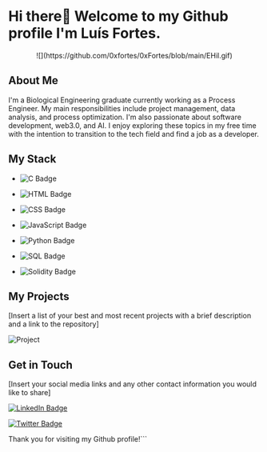 # Hi there👋 Welcome to my Github profile I'm Luís Fortes. 

<p align="center">
  ![](https://github.com/0xfortes/0xFortes/blob/main/EHil.gif)
</p>


## About Me

I'm a Biological Engineering graduate currently working as a Process Engineer. My main responsibilities include project management, data analysis, and process optimization. I'm also passionate about software development, web3.0, and AI. I enjoy exploring these topics in my free time with the intention to transition to the tech field and find a job as a developer.

## My Stack

- ![C Badge](https://img.shields.io/badge/-C-A8B9CC?style=flat&logo=c&logoColor=white)

- ![HTML Badge](https://img.shields.io/badge/-HTML-E34F26?style=flat&logo=html5&logoColor=white)

- ![CSS Badge](https://img.shields.io/badge/-CSS-1572B6?style=flat&logo=css3&logoColor=white)

- ![JavaScript Badge](https://img.shields.io/badge/-JavaScript-F7DF1E?style=flat&logo=javascript&logoColor=black)

- ![Python Badge](https://img.shields.io/badge/-Python-3776AB?style=flat&logo=python&logoColor=white)

- ![SQL Badge](https://img.shields.io/badge/-SQL-4479A1?style=flat&logo=sql&logoColor=white)

- ![Solidity Badge](https://img.shields.io/badge/-Solidity-363636?style=flat&logo=solidity&logoColor=white)

## My Projects

[Insert a list of your best and most recent projects with a brief description and a link to the repository]

![Project](https://github.com/[YourUsername]/[YourUsername]/blob/main/project.gif "Project")

## Get in Touch

[Insert your social media links and any other contact information you would like to share]

[![LinkedIn Badge](https://img.shields.io/badge/-YourName-blue?style=flat&logo=Linkedin&logoColor=white&link=[YourLinkedInURL])](https://www.linkedin.com/in/[YourLinkedInURL]/)

[![Twitter Badge](https://img.shields.io/badge/-YourName-blue?style=flat&logo=twitter&logoColor=white&link=[YourTwitterURL])](https://twitter.com/[YourTwitterURL]/)

Thank you for visiting my Github profile!```



